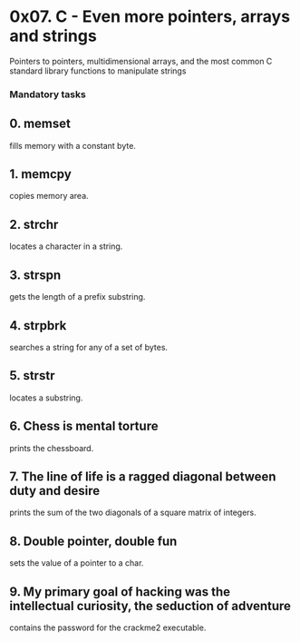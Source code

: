 # 0x07. C - Even more pointers, arrays and strings
Pointers to pointers, multidimensional arrays, and the most common C standard library functions to manipulate strings

### Mandatory tasks
## 0. memset
fills memory with a constant byte.
## 1. memcpy
copies memory area.
## 2. strchr
locates a character in a string.
## 3. strspn
gets the length of a prefix substring.
## 4. strpbrk
searches a string for any of a set of bytes.
## 5. strstr
locates a substring.
## 6. Chess is mental torture
prints the chessboard.
## 7. The line of life is a ragged diagonal between duty and desire
prints the sum of the two diagonals of a square matrix of integers.
## 8. Double pointer, double fun
sets the value of a pointer to a char.
## 9. My primary goal of hacking was the intellectual curiosity, the seduction of adventure
contains the password for the crackme2 executable.
